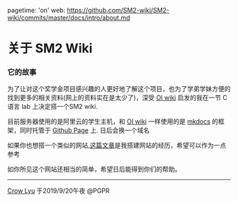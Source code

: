pagetime: 'on'
web: https://github.com/SM2-wiki/SM2-wiki/commits/master/docs/intro/about.md

# 关于 **SM2 Wiki**

### 它的故事

为了让对这个奖学金项目感兴趣的人更好地了解这个项目，也为了学弟学妹方便的找到更多的相关资料(网上的资料实在是太少了)，深受 [OI wiki](https://oi-wiki.org/) 启发的我在一节 C 语言 lab 上决定搭一个SM2 wiki. 

目前服务器使用的是阿里云的学生主机，和 [OI wiki](https://oi-wiki.org) 一样使用的是 [mkdocs](https://www.mkdocs.org) 的框架，同时托管于 [Github Page](https://pages.github.com/) 上. 日后会换一个域名

如果你也想搭一个类似的网站,[这篇文章](https://rye-catcher.github.io/2019/09/20/%E6%90%AD%E5%BB%BASM2-Wiki%E4%B9%8B%E8%B7%AF/)是我搭建网站的经历，希望可以作为一点参考

如你所见这个网站还相当的简单，希望日后能得到你们的帮助。

---

[Crow Lyu](https://github.com/Rye-Catcher)
于2019/9/20午夜 @PGPR
